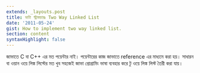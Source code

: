 ```yaml
---
extends: _layouts.post
title: ডাটা স্ট্রাকচারঃ Two Way Linked List
date: '2011-05-24'
gist: How to implement two way linked list.
section: content
syntaxHighlight: false
---
```


জাভাতে C বা C++ এর মত পয়েন্টার নাই। পয়েন্টারের কাজ জাভাতে reference এর মাধ্যমে করা হয়। সাধারন বা ওয়ান ওয়ে লিঙ্ক লিস্টের মত খুব সহজেই জাভা প্রোগ্রামিং ভাষা ব্যবহার করে টু ওয়ে লিঙ্ক লিস্ট তৈরী করা যায়।

<script src="https://gist.github.com/milon/efb2e72b5f116c53cc80c54b2e1b3f83.js">
</script>
